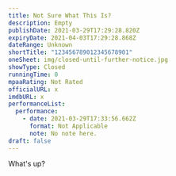 ```yaml
---
title: Not Sure What This Is?
description: Empty
publishDate: 2021-03-29T17:29:28.820Z
expiryDate: 2021-04-03T17:29:28.868Z
dateRange: Unknown
shortTitle: "123456789012345678901"
oneSheet: img/closed-until-further-notice.jpg
showType: Closed
runningTime: 0
mpaaRating: Not Rated
officialURL: x
imdbURL: x
performanceList:
  performance:
    - date: 2021-03-29T17:33:56.662Z
      format: Not Applicable
      note: No note here.
draft: false
---
```

What's up?